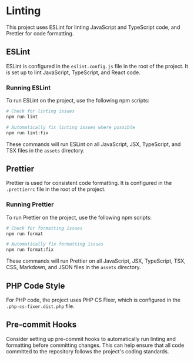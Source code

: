 # Linting

This project uses ESLint for linting JavaScript and TypeScript code, and Prettier for code formatting.

## ESLint

ESLint is configured in the `eslint.config.js` file in the root of the project. It is set up to lint JavaScript, TypeScript, and React code.

### Running ESLint

To run ESLint on the project, use the following npm scripts:

```bash
# Check for linting issues
npm run lint

# Automatically fix linting issues where possible
npm run lint:fix
```

These commands will run ESLint on all JavaScript, JSX, TypeScript, and TSX files in the `assets` directory.

## Prettier

Prettier is used for consistent code formatting. It is configured in the `.prettierrc` file in the root of the project.

### Running Prettier

To run Prettier on the project, use the following npm scripts:

```bash
# Check for formatting issues
npm run format

# Automatically fix formatting issues
npm run format:fix
```

These commands will run Prettier on all JavaScript, JSX, TypeScript, TSX, CSS, Markdown, and JSON files in the `assets` directory.

## PHP Code Style

For PHP code, the project uses PHP CS Fixer, which is configured in the `.php-cs-fixer.dist.php` file.

## Pre-commit Hooks

Consider setting up pre-commit hooks to automatically run linting and formatting before committing changes. This can help ensure that all code committed to the repository follows the project's coding standards.
